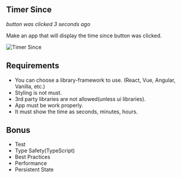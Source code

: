 ## Timer Since

_button was clicked 3 seconds ago_

Make an app that will display the time since button was clicked.

![Timer Since](https://i.imgur.com/2VIljAA.png)

## Requirements

- You can choose a library-framework to use. (React, Vue, Angular, Vanilla, etc.)
- Styling is not must.
- 3rd party libraries are not allowed(unless ui libraries).
- App must be work properly.
- It must show the time as seconds, minutes, hours.

## Bonus

- Test
- Type Safety(TypeScript)
- Best Practices
- Performance
- Persistent State
